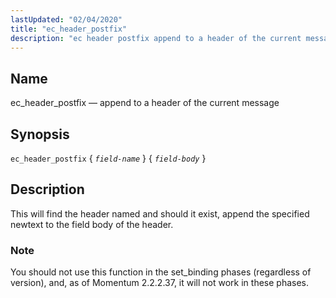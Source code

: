 ```yaml
---
lastUpdated: "02/04/2020"
title: "ec_header_postfix"
description: "ec header postfix append to a header of the current message ec header postfix field name field body This will find the header named field name and should it exist append the specified newtext to the field body of the header You should not use this function in the set..."
---
```


<a name="sieve.ref.ec_header_postfix"></a> 
## Name

ec_header_postfix — append to a header of the current message

## Synopsis

`ec_header_postfix` { *`field-name`* } { *`field-body`* }

<a name="idp29854896"></a> 
## Description

This will find the header named <field-name> and should it exist, append the specified newtext to the field body of the header.

### Note

You should not use this function in the set_binding phases (regardless of version), and, as of Momentum 2.2.2.37, it will not work in these phases.